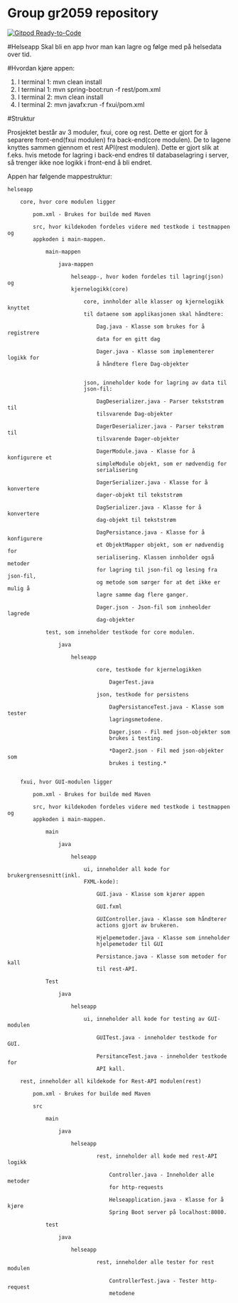 # Group gr2059 repository
[![Gitpod Ready-to-Code](https://img.shields.io/badge/Gitpod-Ready--to--Code-blue?logo=gitpod)](https://gitpod.idi.ntnu.no/#https://gitlab.stud.idi.ntnu.no/it1901/groups-2020/gr2059/gr2059)

#Helseapp
Skal bli en app hvor man kan lagre og følge med på helsedata over tid.

#Hvordan kjøre appen:
1. I terminal 1: mvn clean install
2. I terminal 1: mvn spring-boot:run -f rest/pom.xml
3. I terminal 2: mvn clean install 
4. I terminal 2: mvn javafx:run -f fxui/pom.xml

#Struktur

Prosjektet består av 3 moduler, fxui, core og rest. Dette er gjort for å separere
front-end(fxui modulen) fra back-end(core modulen). De to lagene knyttes sammen 
gjennom et rest API(rest modulen). Dette er gjort slik at f.eks. hvis metode for
lagring i back-end endres til databaselagring i server, så trenger ikke noe 
logikk i front-end å bli endret. 

Appen har følgende mappestruktur:

    helseapp 
        
        core, hvor core modulen ligger
            
            pom.xml - Brukes for builde med Maven
        
            src, hvor kildekoden fordeles videre med testkode i testmappen og
            appkoden i main-mappen. 
        
                main-mappen 
        
                    java-mappen
            
                        helseapp-, hvor koden fordeles til lagring(json) og 
                        kjernelogikk(core)
                            
                            core, innholder alle klasser og kjernelogikk knyttet 
                            til dataene som applikasjonen skal håndtere:
                    
                                Dag.java - Klasse som brukes for å registrere 
                                data for en gitt dag
                            
                                Dager.java - Klasse som implementerer logikk for 
                                å håndtere flere Dag-objekter
                        
                            
                            json, inneholder kode for lagring av data til 
                            json-fil:
                    
                                DagDeserializer.java - Parser tekststrøm til 
                                tilsvarende Dag-objekter
                        
                                DagerDeserializer.java - Parser tekstrøm til 
                                tilsvarende Dager-objekter
                        
                                DagerModule.java - Klasse for å konfigurere et 
                                simpleModule objekt, som er nødvendig for 
                                serialisering
                        
                                DagerSerializer.java - Klasse for å konvertere 
                                dager-objekt til tekststrøm
                                
                                DagSerializer.java - Klasse for å konvertere 
                                dag-objekt til tekststrøm
                        
                                DagPersistance.java - Klasse for å konfigurere 
                                et ObjektMapper objekt, som er nødvendig for 
                                serialisering. Klassen innholder også metoder 
                                for lagring til json-fil og lesing fra json-fil,
                                og metode som sørger for at det ikke er mulig å 
                                lagre samme dag flere ganger. 
                                
                                Dager.json - Json-fil som innheolder lagrede 
                                dag-objekter
                        
                test, som inneholder testkode for core modulen.
                    
                    java
                    
                        helseapp
                        
                                core, testkode for kjernelogikken
                                
                                    DagerTest.java
                                
                                json, testkode for persistens
                                
                                    DagPersistanceTest.java - Klasse som tester
                                    lagringsmetodene.
                                    
                                    Dager.json - Fil med json-objekter som 
                                    brukes i testing.
                                    
                                    *Dager2.json - Fil med json-objekter som 
                                    brukes i testing.*

                                    
        fxui, hvor GUI-modulen ligger
            
            pom.xml - Brukes for builde med Maven
            
            src, hvor kildekoden fordeles videre med testkode i testmappen og
            appkoden i main-mappen. 
        
                main 
        
                    java
            
                        helseapp
                        
                            ui, inneholder all kode for brukergrensesnitt(inkl. 
                            FXML-kode):
                            
                                GUI.java - Klasse som kjører appen
            
                                GUI.fxml 
            
                                GUIController.java - Klasse som håndterer 
                                actions gjort av brukeren.
                                
                                Hjelpemetoder.java - Klasse som inneholder
                                hjelpemetoder til GUI
                                
                                Persistance.java - Klasse som metoder for kall
                                til rest-API.
                                
                Test
                
                    java
            
                        helseapp
                        
                            ui, inneholder all kode for testing av GUI-modulen
                            
                                GUITest.java - inneholder testkode for GUI.
                                
                                PersitanceTest.java - inneholder testkode for 
                                API kall.
                                
        rest, inneholder all kildekode for Rest-API modulen(rest)
            
            pom.xml - Brukes for builde med Maven
            
            src
            
                main
                    
                    java
                    
                        helseapp
                        
                                rest, inneholder all kode med rest-API logikk
                                
                                    Controller.java - Inneholder alle metoder
                                    for http-requests
                                    
                                    Helseapplication.java - Klasse for å kjøre
                                    Spring Boot server på localhost:8080.
                
                test
                    
                    java
                    
                        helseapp
                        
                                rest, inneholder alle tester for rest modulen
                                    
                                    ControllerTest.java - Tester http-request
                                    metodene
                    
                



